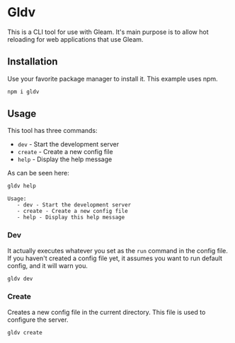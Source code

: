 # Gldv

This is a CLI tool for use with Gleam. It's main purpose is to allow hot reloading for web applications that use Gleam.

## Installation

Use your favorite package manager to install it. This example uses npm.

```sh
npm i gldv
```

## Usage

This tool has three commands:

- `dev` - Start the development server
- `create` - Create a new config file
- `help` - Display the help message

As can be seen here:
```sh
gldv help
```
```
Usage:
   - dev - Start the development server
   - create - Create a new config file
   - help - Display this help message
```

### Dev

It actually executes whatever you set as the `run` command in the config file. If you haven't created a config file yet, it assumes you want to run default config, and it will warn you.

```sh
gldv dev
```

### Create

Creates a new config file in the current directory. This file is used to configure the server.

```sh
gldv create
```